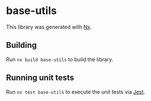 # base-utils

This library was generated with [Nx](https://nx.dev).

## Building

Run `nx build base-utils` to build the library.

## Running unit tests

Run `nx test base-utils` to execute the unit tests via [Jest](https://jestjs.io).
